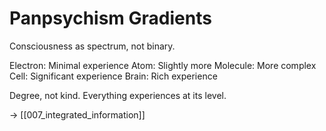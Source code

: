 # Panpsychism Gradients

Consciousness as spectrum, not binary.

Electron: Minimal experience
Atom: Slightly more
Molecule: More complex
Cell: Significant experience
Brain: Rich experience

Degree, not kind.
Everything experiences at its level.

→ [[007_integrated_information]]